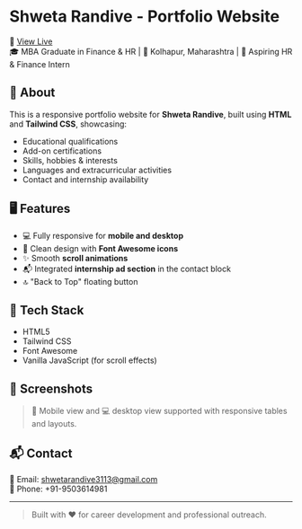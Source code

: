 # Shweta Randive - Portfolio Website

🚀 [View Live](https://shivrajjjjj.github.io/Portfolioshweta/)  
🎓 MBA Graduate in Finance & HR | 📍 Kolhapur, Maharashtra | 💼 Aspiring HR & Finance Intern

## 📄 About

This is a responsive portfolio website for **Shweta Randive**, built using **HTML** and **Tailwind CSS**, showcasing:
- Educational qualifications
- Add-on certifications
- Skills, hobbies & interests
- Languages and extracurricular activities
- Contact and internship availability

## 🖥️ Features

- 💻 Fully responsive for **mobile and desktop**
- 🎨 Clean design with **Font Awesome icons**
- ✨ Smooth **scroll animations**
- 📬 Integrated **internship ad section** in the contact block
- 🔝 "Back to Top" floating button

## 🔧 Tech Stack

- HTML5  
- Tailwind CSS  
- Font Awesome  
- Vanilla JavaScript (for scroll effects)

## 📸 Screenshots

> 📱 Mobile view and 💻 desktop view supported with responsive tables and layouts.

## 📬 Contact

📧 Email: [shwetarandive3113@gmail.com](mailto:shwetarandive3113@gmail.com)  
📱 Phone: +91-9503614981

---

> Built with ❤️ for career development and professional outreach.
